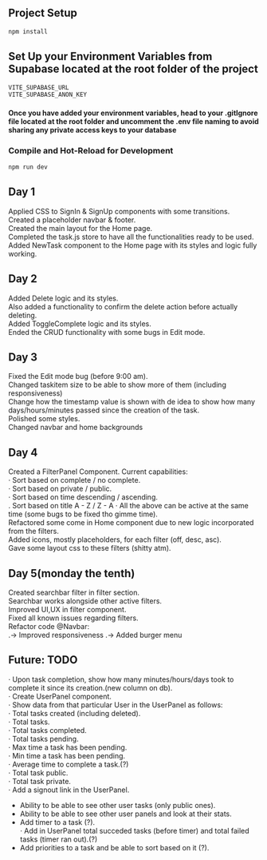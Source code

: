 
## Project Setup

```sh
npm install
```

## Set Up your Environment Variables from Supabase located at the root folder of the project
```sh
VITE_SUPABASE_URL
VITE_SUPABASE_ANON_KEY 
```
#### Once you have added your environment variables, head to your .gitIgnore file located at the root folder and uncomment the .env file naming to avoid sharing any private access keys to your database

### Compile and Hot-Reload for Development

```sh
npm run dev
```

## Day 1
Applied CSS to SignIn & SignUp components with some transitions.  
Created a placeholder navbar & footer.  
Created the main layout for the Home page.  
Completed the task.js store to have all the functionalities ready to be used.  
Added NewTask component to the Home page with its styles and logic fully working.

## Day 2
Added Delete logic and its styles.  
Also added a functionality to confirm the delete action before actually deleting.  
Added ToggleComplete logic and its styles.  
Ended the CRUD functionality with some bugs in Edit mode.  

## Day 3
Fixed the Edit mode bug (before 9:00 am).  
Changed taskitem size to be able to show more of them (including responsiveness)  
Change how the timestamp value is shown with de idea to show how many days/hours/minutes passed since the creation of the task.  
Polished some styles.  
Changed navbar and home backgrounds

## Day 4
Created a FilterPanel Component. Current capabilities:  
  · Sort based on complete / no complete.  
  · Sort based on private / public.   
  · Sort based on time descending / ascending.  
  . Sort based on title A - Z / Z - A
  · All the above can be active at the same time (some bugs to be fixed tho gimme time).  
Refactored some come in Home component due to new logic incorporated from the filters.  
Added icons, mostly placeholders, for each filter (off, desc, asc).  
Gave some layout css to these filters (shitty atm).  

## Day 5(monday the tenth)
Created searchbar filter in filter section.  
Searchbar works alongside other active filters.  
Improved UI,UX in filter component.  
Fixed all known issues regarding filters.  
Refactor code @Navbar:  
.-> Improved responsiveness
.-> Added burger menu

## Future: TODO
  · Upon task completion, show how many minutes/hours/days took to complete it since its creation.(new column on db).    
  · Create UserPanel component.  
  · Show data from that particular User in the UserPanel as follows:  
    · Total tasks created (including deleted).  
    · Total tasks.  
    · Total tasks completed.    
    · Total tasks pending.  
    · Max time a task has been pending.  
    · Min time a task has been pending.  
    · Average time to complete a task.(?)    
    · Total task public.  
    · Total task private.  
  · Add a signout link in the UserPanel.  
  - Ability to be able to see other user tasks (only public ones).  
  - Ability to be able to see other user panels and look at their stats.  
  - Add timer to a task (?).  
    · Add in UserPanel total succeded tasks (before timer) and total failed tasks (timer ran out).(?)  
  - Add priorities to a task and be able to sort based on it (?).  